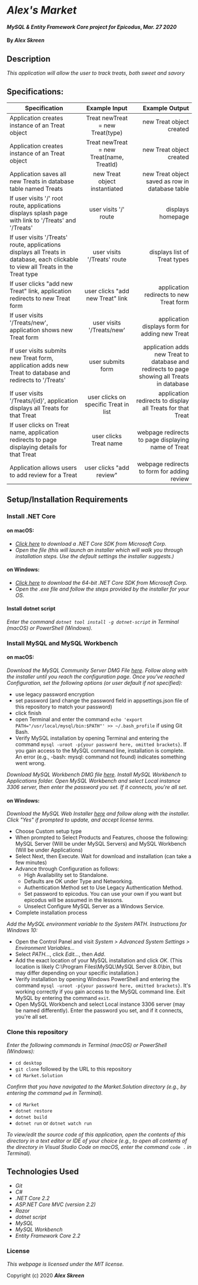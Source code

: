 # _Alex's Market_

#### _MySQL & Entity Framework Core project for Epicodus_, _Mar. 27 2020_

#### By _**Alex Skreen**_

## Description

_This application will allow the user to track treats, both sweet and savory_

## Specifications:

| Specification | Example Input | Example Output |
| ------------- |:-------------:| -------------------:|
| Application creates instance of an Treat object | Treat newTreat = new Treat(type) | new Treat object created |
| Application creates instance of an Treat object | Treat newTreat = new Treat(name, TreatId) | new Treat object created |
| Application saves all new Treats in database table named Treats | new Treat object instantiated | new Treat object saved as row in database table |
| If user visits '/' root route, applications displays splash page with link to '/Treats' and '/Treats' | user visits '/' route | displays homepage |
| If user visits '/Treats' route, applications displays all Treats in database, each clickable to view all Treats in the Treat type | user visits '/Treats' route | displays list of Treat types |
| If user clicks "add new Treat" link, application redirects to new Treat form | user clicks "add new Treat" link | application redirects to new Treat form |
| If user visits '/Treats/new', application shows new Treat form | user visits '/Treats/new' | application displays form for adding new Treat |
| If user visits submits new Treat form, application adds new Treat to database and redirects to '/Treats' | user submits form | application adds new Treat to database and redirects to page showing all Treats in database |
| If user visits '/Treats/{id}', application displays all Treats for that Treat | user clicks on specific Treat in list | application redirects to display all Treats for that Treat |
| If user clicks on Treat name, application redirects to page displaying details for that Treat | user clicks Treat name | webpage redirects to page displaying name of Treat |
| Application allows users to add review for a Treat | user clicks "add review" | webpage redirects to form for adding review |


## Setup/Installation Requirements

### Install .NET Core

#### on macOS:
* _[Click here](https://dotnet.microsoft.com/download/thank-you/dotnet-sdk-2.2.106-macos-x64-installer) to download a .NET Core SDK from Microsoft Corp._
* _Open the file (this will launch an installer which will walk you through installation steps. Use the default settings the installer suggests.)_

#### on Windows:
* _[Click here](https://dotnet.microsoft.com/download/thank-you/dotnet-sdk-2.2.203-windows-x64-installer) to download the 64-bit .NET Core SDK from Microsoft Corp._
* _Open the .exe file and follow the steps provided by the installer for your OS._

#### Install dotnet script
_Enter the command ``dotnet tool install -g dotnet-script`` in Terminal (macOS) or PowerShell (Windows)._

### Install MySQL and MySQL Workbench

#### on macOS:
_Download the MySQL Community Server DMG File [here](https://dev.mysql.com/downloads/file/?id=484914). Follow along with the installer until you reach the configuration page. Once you've reached Configuration, set the following options (or user default if not specified):_
* use legacy password encryption
* set password (and change the password field in appsettings.json file of this repository to match your password)
* click finish
* open Terminal and enter the command ``echo 'export PATH="/usr/local/mysql/bin:$PATH"' >> ~/.bash_profile`` if using Git Bash.
* Verify MySQL installation by opening Terminal and entering the command ``mysql -uroot -p{your password here, omitted brackets}``. If you gain access to the MySQL command line, installation is complete. An error (e.g., -bash: mysql: command not found) indicates something went wrong.

_Download MySQL Workbench DMG file [here](https://dev.mysql.com/downloads/file/?id=484391). Install MySQL Workbench to Applications folder. Open MySQL Workbench and select Local instance 3306 server, then enter the password you set. If it connects, you're all set._

#### on Windows:
_Download the MySQL Web Installer [here](https://dev.mysql.com/downloads/file/?id=484919) and follow along with the installer. Click "Yes" if prompted to update, and accept license terms._
* Choose Custom setup type
* When prompted to Select Products and Features, choose the following: MySQL Server (Will be under MySQL Servers) and MySQL Workbench (Will be under Applications)
* Select Next, then Execute. Wait for download and installation (can take a few minutes)
* Advance through Configuration as follows:
  - High Availability set to Standalone.
  - Defaults are OK under Type and Networking.
  - Authentication Method set to Use Legacy Authentication Method.
  - Set password to epicodus. You can use your own if you want but epicodus will be assumed in the lessons.
  - Unselect Configure MySQL Server as a Windows Service.
* Complete installation process

_Add the MySQL environment variable to the System PATH. Instructions for Windows 10:_
* Open the Control Panel and visit _System > Advanced System Settings > Environment Variables..._
* Select _PATH..._, click _Edit..._, then _Add_.
* Add the exact location of your MySQL installation and click _OK_. (This location is likely C:\Program Files\MySQL\MySQL Server 8.0\bin, but may differ depending on your specific installation.)
* Verify installation by opening Windows PowerShell and entering the command ``mysql -uroot -p{your password here, omitted brackets}``. It's working correctly if you gain access to the MySQL command line. Exit MySQL by entering the command ``exit``.
* Open MySQL Workbench and select Local instance 3306 server (may be named differently). Enter the password you set, and if it connects, you're all set.

### Clone this repository

_Enter the following commands in Terminal (macOS) or PowerShell (Windows):_
* ``cd desktop``
* ``git clone`` followed by the URL to this repository
* ``cd Market.Solution``

_Confirm that you have navigated to the Market.Solution directory (e.g., by entering the command_ ``pwd`` _in Terminal)._

* ``cd Market``
* ``dotnet restore``
* ``dotnet build``
* ``dotnet run`` or ``dotnet watch run``

_To view/edit the source code of this application, open the contents of this directory in a text editor or IDE of your choice (e.g., to open all contents of the directory in Visual Studio Code on macOS, enter the command_ ``code .`` _in Terminal)._

## Technologies Used
* _Git_
* _C#_
* _.NET Core 2.2_
* _ASP.NET Core MVC (version 2.2)_
* _Razor_
* _dotnet script_
* _MySQL_
* _MySQL Workbench_
* _Entity Framework Core 2.2_

### License

*This webpage is licensed under the MIT license.*

Copyright (c) 2020 **_Alex Skreen_**